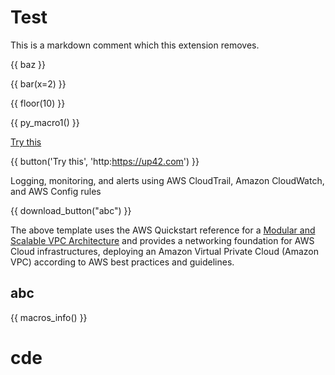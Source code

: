# Test

This is a markdown comment which this extension removes.
<!--- This is a markdown comment which this extension removes. -->

{{ baz }}

{{ bar(x=2) }}

{{ floor(10) }}

{{ py_macro1() }}




<a class='button' href="http:your.website.com/page">Try this</a>


{{ button('Try this', 'http:https://up42.com') }}





Logging, monitoring, and alerts using AWS CloudTrail, Amazon CloudWatch, and AWS Config rules

{{ download_button("abc") }}

The above template uses the AWS Quickstart reference for a [Modular and Scalable VPC Architecture](https://aws.amazon.com/quickstart/architecture/vpc/) and provides a networking foundation for AWS Cloud infrastructures, deploying an Amazon Virtual Private Cloud (Amazon VPC) according to AWS best practices and guidelines.



## abc

{{ macros_info() }}

# cde